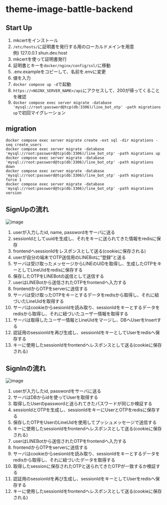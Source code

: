 # theme-image-battle-backend

## Start Up
1. mkcertをインストール
2. `/etc/hosts/`に証明書を発行する用のローカルドメインを用意  
例) 127.0.0.1 shun.dev.host
3. mkcertを使って証明書発行
4. 証明書とキーを`docker/nginx/config/ssl/`に移動
5. .env.exampleをコピーして、名前を.envに変更
6. 値を入力
7. `docker compose up -d`で起動
8. `https://<NGINX_SERVER_NAME>/api`にアクセスして、200が帰ってくることを確認
9. `docker compose exec server migrate -database 'mysql://root:password@tcp(db:3306)/line_bot_otp' -path migrations up`で初回マイグレーション


## migration
```
docker compose exec server migrate create -ext sql -dir migrations -seq create_users
docker compose exec server migrate -database 'mysql://root:password@tcp(db:3306)/line_bot_otp' -path migrations up
docker compose exec server migrate -database 'mysql://root:password@tcp(db:3306)/line_bot_otp' -path migrations down
docker compose exec server migrate -database 'mysql://root:password@tcp(db:3306)/line_bot_otp' -path migrations force 1
docker compose exec server migrate -database 'mysql://root:password@tcp(db:3306)/line_bot_otp' -path migrations version
```


## SignUpの流れ

![image](https://github.com/shunsuke-tamura/linebot-otp/assets/74412997/61f383cf-eeb5-435b-8d9e-cb22c6b50167)

1. userが入力したid, name, passwordをサーバに送る
2. sessionIdとしてuuidを生成し、それをキーに送られてきた情報をredisに保存
3. frontendへsessionIdをレスポンスとして送る(cookieに保存される)
4. userが自分の端末でOTP送信用のLINEBotに”登録”と送る
5. サーバは受け取ったメッセージからLINEのUIDを取得し、生成したOTPをキーとしてLineUidをredisに保存する
6. 保存したOTPをLINEBotの返信として送信する
7. userはLINEBotから送信されたOTPをfrontendへ入力する
8. frontendからOTPをserverに送信する
9. サーバは受け取ったOTPをキーとするデータをredisから取得し、それに紐づいたLineUidを取得する
10. サーバはcookieからsesionIdを読み取り、sessionIdをキーとするデータをredisから取得し、それに紐づいたユーザー情報を取得する
11. サーバは取得したユーザー情報とLineUidをマージし、DBへUserをInsertする
12. 認証用のsessionIdを再び生成し、sessionIdをキーとしてUserをredisへ保存する
13. キーに使用したsessionIdをfrontendへレスポンスとして送る(cookieに保存される)

## SignInの流れ
 
![image](https://github.com/shunsuke-tamura/linebot-otp/assets/74412997/9e4563a8-84d3-42fb-b5d5-fc4fd81a6f3c)

 
1. userが入力したid, passwordをサーバに送る
2. サーバはDBからidを使ってUserを取得する
3. 取得したUserのpasswordと送られてきたパスワードが同じか検証する
4. sessionIdとOTPを生成し、sessionIdをキーにUserとOTPをredisに保存する
5. 保存したOTPをUserのLineUidを使用してプッシュメッセージで送信する
6. キーに使用したsessionIdをfrontendへレスポンスとして送る(cookieに保存される)
7. userはLINEBotから送信されたOTPをfrontendへ入力する
7. frontendからOTPをserverに送信する
8. サーバはcookieからsesionIdを読み取り、sessionIdをキーとするデータをredisから取得し、それに紐づいたデータを取得する
9. 取得したsessionに保存されたOTPと送られてきたOTPが一致するか検証する
10. 認証用のsessionIdを再び生成し、sessionIdをキーとしてUserをredisへ保存する
11. キーに使用したsessionIdをfrontendへレスポンスとして送る(cookieに保存される)

